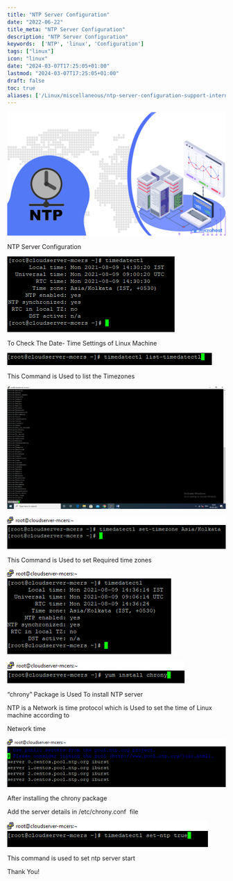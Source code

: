 ```yaml
---
title: "NTP Server Configuration"
date: "2022-06-22"
title_meta: "NTP Server Configuration"
description: "NTP Server Configuration"
keywords:  ['NTP', 'linux', 'Configuration']
tags: ["linux"]
icon: "linux"
date: "2024-03-07T17:25:05+01:00"
lastmod: "2024-03-07T17:25:05+01:00" 
draft: false
toc: true
aliases: ['/Linux/miscellaneous/ntp-server-configuration-support-internal']
---
```


![](images/NTP-Server-Configuration-Support-Internal-1024x576.png)

NTP Server Configuration

![](images/PLACEHOLDER_image2.png)

To Check The Date- Time Settings of Linux Machine

![](images/PLACEHOLDER_image1.png)

This Command is Used to list the Timezones

![](images/PLACEHOLDER_image8-1024x576.png)

![](images/PLACEHOLDER_image4.png)

This Command is Used to set Required time zones

![](images/PLACEHOLDER_image6.png)

![](images/PLACEHOLDER_image3.png)

“chrony” Package is Used To install NTP server

NTP is a Network is time protocol which is Used to set the time of Linux machine according to

Network time 

![](images/PLACEHOLDER_image7.png)

After installing the chrony package

Add the server details in /etc/chrony.conf  file

![](images/PLACEHOLDER_image5.png)

This command is used to set ntp server start

Thank You!
